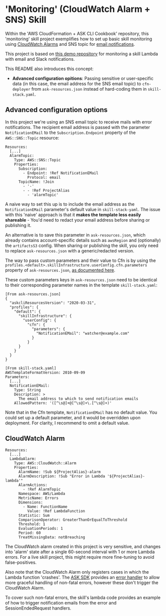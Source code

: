 
# 'Monitoring' (CloudWatch Alarm + SNS) Skill

Within the 'AWS CloudFormation + ASK CLI Cookbook' repository, this 'monitoring' skill project exemplifies how to set up basic skill monitoring using [CloudWatch Alarms](https://docs.aws.amazon.com/AmazonCloudWatch/latest/monitoring/AlarmThatSendsEmail.html) and SNS topic for [email notifications](https://docs.aws.amazon.com/sns/latest/dg/sns-email-notifications.html).

This project is based on [this demo repository](https://github.com/alexa-samples/error-notification-sample-skill) for monitoring a skill Lambda with email and Slack notifications.

This README also introduces this concept:
- **Advanced configuration opitions**: Passing sensitive or user-specific data (in this case, the email address for the SNS email topic) to `cfn-deployer` from `ask-resources.json` instead of hard-coding them in `skill-stack.yaml`.

## Advanced configuration options

In this project we're using an SNS email topic to receive mails with error notifications. The recipient email address is passed with the parameter `NotificationEMail` to the `Subscription.Endpoint` property of the `AWS::SNS::Topic` resource:

```
Resources:
  [...]
  AlarmTopic:
    Type: AWS::SNS::Topic
    Properties: 
      Subscription: 
        - Endpoint: !Ref NotificationEMail
          Protocol: email
      TopicName: !Join
        - '-'
        - - !Ref ProjectAlias
          - 'alarmTopic'
```

A naive way to set this up is to include the email address as the `NotificationEMail` parameter's default value in `skill-stack-yaml`. The issue with this 'naive' approach is that it **makes the template less easily shareable** - You'd need to redact your email address before sharing or publishing it. 

An alternative is to save this parameter in `ask-resources.json`, which already contains account-specific details such as `awsRegion` and (optionally) the `artifactsS3` config. When sharing or publishing the skill, you only need to replace `ask-resources.json` with a generic/redacted version.

The way to pass custom parameters and their value to Cfn is by using the `profiles.<default>.skillInfrastructure.userConfig.cfn.parameters` property of `ask-resources.json`, [as documented here](https://github.com/alexa/ask-cli/blob/develop/docs/concepts/Alexa-Skill-Project-Definition.md#project-config-for-resources-management).

These custom parameters keys in `ask-resources.json` need to be identical to their corresponding parameter names in the template `skill-stack.yaml`:

```
[From ask-resources.json]
{
  "askcliResourcesVersion": "2020-03-31",
  "profiles": {
    "default": {
      "skillInfrastructure": {
        "userConfig": {
          "cfn": {
            "parameters": {
              "NotificationEMail": "watcher@example.com"
            }
          }
      }
    }
  }
}
```

```
[From skill-stack.yaml]
AWSTemplateFormatVersion: 2010-09-09
Parameters:
  [...]
  NotificationEMail:
    Type: String
    Description: >
      The email address to which to send notification emails
    AllowedPattern: '([^\s@]+@[^\s@]+\.[^\s@]+)'
```

Note that in the Cfn template, `NotificationEMail` has no default value. You could set up a default parameter, and it would be overridden upon deployment. For clarity, I recommend to omit a default value.

## CloudWatch Alarm

```
Resources:
  [...]
  LambdaAlarm:
    Type: AWS::CloudWatch::Alarm
    Properties:
      AlarmName: !Sub ${ProjectAlias}-alarm
      AlarmDescription: !Sub "Error in Lambda '${ProjectAlias}-lambda'"
      AlarmActions:
        - !Ref AlarmTopic
      Namespace: AWS/Lambda
      MetricName: Errors
      Dimensions:
        - Name: FunctionName
          Value: !Ref LambdaFunction
      Statistic: Sum
      ComparisonOperator: GreaterThanOrEqualToThreshold
      Threshold: 1
      EvaluationPeriods: 1
      Period: 60
      TreatMissingData: notBreaching
```

The CloudWatch alarm created in this project is very sensitive, and changes into 'alarm' state after a single 60-second interval with 1 or more Lambda errors. For a live skill project, this might require more fine-tuning to avoid false-positives.

Also note that the CloudWatch Alarm only registers cases in which the Lambda function 'crashes'. The [ASK SDK](https://developer.amazon.com/en-US/docs/alexa/alexa-skills-kit-sdk-for-nodejs/overview.html) provides an [error handler](https://developer.amazon.com/en-US/docs/alexa/alexa-skills-kit-sdk-for-nodejs/handle-requests.html#error-handlers) to allow more graceful handling of non-fatal errors, however these don't trigger the CloudWatch Alarm.

To cover such non-fatal errors, the skill's lambda code provides an example of how to trigger notification emails from the error and SessionEndedRequest handlers.
